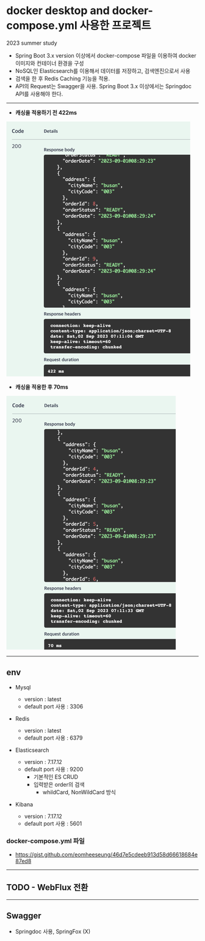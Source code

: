 # docker desktop and docker-compose.yml 사용한 프로젝트
2023 summer study

* Spring Boot 3.x version 이상에서 docker-compose 파일을 이용하여 docker 이미지와 컨테이너 환경을 구성
* NoSQL인 Elasticsearch를 이용해서 데이터를 저장하고, 검색엔진으로서 사용
* 검색을 한 후 Redis Caching 기능을 적용.
* API의 Request는 Swagger을 사용. Spring Boot 3.x 이상에서는 Springdoc API를 사용해야 한다.
---

* **캐싱을 적용하기 전 422ms**

![img.png](img.png)


* **캐싱을 적용한 후 70ms**

![img_1.png](img_1.png)

---
## env
* Mysql
  * version : latest
  * default port 사용 : 3306


* Redis
  * version : latest
  * default port 사용 : 6379


* Elasticsearch
  * version : 7.17.12
  * default port 사용 : 9200
    * 기본적인 ES CRUD
    * 입력받은 order의 검색
      * whildCard, NonWildCard 방식


* Kibana
  * version : 7.17.12
  * default port 사용 : 5601


### docker-compose.yml 파일 ###
  * https://gist.github.com/eomheeseung/46d7e5cdeeb913d58d66618684e87ed8

---
## TODO - WebFlux 전환

---
## Swagger
* Springdoc 사용, SpringFox (X)
